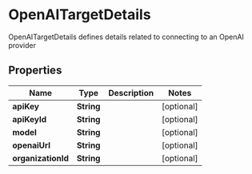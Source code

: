 

# OpenAITargetDetails

OpenAITargetDetails defines details related to connecting to an OpenAI provider

## Properties

| Name | Type | Description | Notes |
|------------ | ------------- | ------------- | -------------|
|**apiKey** | **String** |  |  [optional] |
|**apiKeyId** | **String** |  |  [optional] |
|**model** | **String** |  |  [optional] |
|**openaiUrl** | **String** |  |  [optional] |
|**organizationId** | **String** |  |  [optional] |



